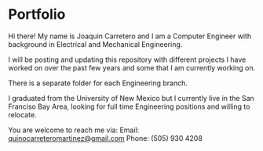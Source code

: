 # Portfolio

Hi there! My name is Joaquin Carretero and I am a Computer Engineer 
    with background in Electrical and Mechanical Engineering.

I will be posting and updating this repository with different projects 
    I have worked on over the past few years and some that I am currently
    working on.
    
There is a separate folder for each Engineering branch.
    
I graduated from the University of New Mexico but I currently live in the 
    San Franciso Bay Area, looking for full time Engineering positions and 
    willing to relocate.
    
You are welcome to reach me via:
    Email: quinocarreteromartinez@gmail.com
    Phone: (505) 930 4208
